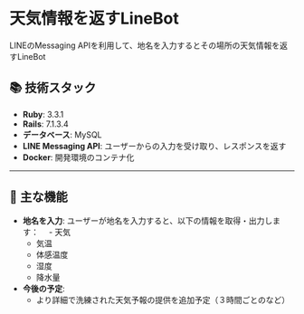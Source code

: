 # 天気情報を返すLineBot

LINEのMessaging APIを利用して、地名を入力するとその場所の天気情報を返すLineBot

## 📚 技術スタック

- **Ruby**: 3.3.1  
- **Rails**: 7.1.3.4  
- **データベース**: MySQL  
- **LINE Messaging API**: ユーザーからの入力を受け取り、レスポンスを返す  
- **Docker**: 開発環境のコンテナ化  

---

## 🌟 主な機能

- **地名を入力**: ユーザーが地名を入力すると、以下の情報を取得・出力します：
　- 天気
  - 気温
  - 体感温度
  - 湿度
  - 降水量  
- **今後の予定**: 
  - より詳細で洗練された天気予報の提供を追加予定（３時間ごとのなど）
